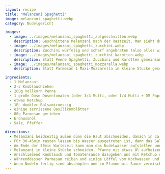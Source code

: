 ```yaml
---
layout: recipe
title: "Melanzani Spaghetti"
image: melanzani_spaghetti.webp
category: Nudelgericht

images:
  - image: ../images/melanzani_spaghetti_aufgeschnitten.webp
    description: Geschnittene Melanzani nach der Rastzeit. Man sieht dass viel Wasser ausgetreten ist.
  - image: ../images/melanzani_spaghetti_zucchini.webp
    description: Zucchini würfelig und scharf angebraten (also alles wie hier nur mit Zucchini statt Melanzani) schmeckt auch super!
  - image: ../images/melanzani_spaghetti_zucchini_karotten.webp
    description: Statt Penne Spaghetti, Zucchini und Karotten gemeinsam scharf angebraten, sonst wie hier beschrieben. Ergebnis war auch sehr gut!
  - image: ../images/melanzani_spaghetti_mozzarella.webp
    description: Statt Parmesan 1 Maxi-Mozzarella in kleine Stücke geschnitten, breit in Pfanne auf Sauce verteilt (damit es nicht verklumpt), Nudeln darauf und vermischt. War sehr gut und cremig.

ingredients:
  - 1 Melanzani
  - 2-3 Knoblauchzehen
  - 260g Vollkorn Penne
  - 1 große Dose Dosentomaten (oder 3/4 Mutti, oder 1/4 Mutti + DM Paprika-Tomaten sauce + evtl etwas Ketchup)
  - etwas Ketchup
  - 1EL dunkler Balsamicoessig
  - einige zerrissene Basilikumblätter
  - 80g Parmesan gerieben
  - Erdnussnöl
  - Salz, Pfeffer

directions:
  - Melanzani beidseitig außen dünn die Haut abschneiden, danach in ca 1cm dicke Streifen schneiden, auf ein Brett legen und beidseitig gut salzen (evtl schief übereinander legen damit unten überall Platz ist).
  - Für 30-45min rasten lassen bis Wasser ausgetreten ist, dann das Salzwasser mit einem Messer gut abputzen.
  - Am Ende der 30min Wartezeit kann man das Nudelwasser aufstellen und die Nudeln zubereiten un den Knoblauch fein hacken.
  - Melanzani in kleine Stücke schneiden, Pfanne mit etwas Öl aufheizen und Melanzani in heiße Pfanne geben und ca 4min anbraten bis sie leicht braun ist.
  - Anschließend Knoblauch und Tomatensauce dazugeben und mit Ketchup und Schärfungssauce würzen.
  - Währenddessen Parmesan reiben und einige Löffel vom Kochwasser und 1 EL Balsamicoessig in die Sauce geben.
  - Wenn Nudeln fertig sind abschöpfen und in Pfanne mit Sauce vermischen.
---
```

